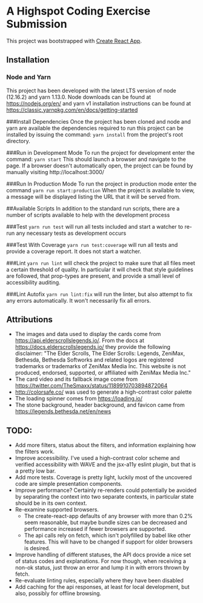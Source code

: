 # A Highspot Coding Exercise Submission
This project was bootstrapped with [Create React App](https://github.com/facebook/create-react-app).

## Installation
### Node and Yarn
This project has been developed with the latest LTS version of node (12.16.2) and yarn 1.13.0.  Node downloads can be found at https://nodejs.org/en/ and yarn v1 installation instructions can be found at https://classic.yarnpkg.com/en/docs/getting-started 

###Install Dependencies
Once the project has been cloned and node and yarn are available the dependencies required to run this project can be installed by issuing the command: ```yarn install``` from the project's root directory.

###Run in Development Mode
To run the project for development enter the command: ```yarn start```  This should launch a browser and navigate to the page.  If a browser doesn't automatically open, the project can be found by manually visiting http://localhost:3000/

###Run In Production Mode
To run the project in production mode enter the command ```yarn run start:production``` When the project is available to view, a message will be displayed listing the URL that it will be served from.
 
##Available Scripts
In addition to the standard run scripts, there are a number of scripts available to help with the development process

###Test
```yarn run test``` will run all tests included and start a watcher to re-run any necessary tests as development occurs

###Test With Coverage
```yarn run test:coverage``` will run all tests and provide a coverage report.  It does not start a watcher.

###Lint
```yarn run lint``` will check the project to make sure that all files meet a certain threshold of quality.  In particular it will check that style guidelines are followed, that prop-types are present, and provide a small level of accessibility auditing.

###Lint Autofix
```yarn run lint:fix``` will run the linter, but also attempt to fix any errors automatically.  It won't necessarily fix all errors.

## Attributions
- The images and data used to display the cards come from https://api.elderscrollslegends.io/.  From the docs at https://docs.elderscrollslegends.io/ they provide the following disclaimer: "The Elder Scrolls, The Elder Scrolls: Legends, ZeniMax, Bethesda, Bethesda Softworks and related logos are registered trademarks or trademarks of ZeniMax Media Inc. This website is not produced, endorsed, supported, or affiliated with ZeniMax Media Inc."
- The card video and its fallback image come from https://twitter.com/TheSmaxx/status/1189910703894872064
- http://colorsafe.co/ was used to generate a high-contrast color palette
- The loading spinner comes from https://loading.io/
- The stone background, header background, and favicon came from https://legends.bethesda.net/en/news

## TODO:
- Add more filters, status about the filters, and information explaining how the filters work.
- Improve accessibility.  I've used a high-contrast color scheme and verified accessibility with WAVE and the jsx-a11y eslint plugin, but that is a pretty low bar.
- Add more tests.  Coverage is pretty light, luckily most of the uncovered code are simple presentation components.
- Improve performance?  Certainly re-renders could potentially be avoided by separating the context into two separate contexts, in particular state should be in its own context.
- Re-examine supported browsers.
  - The create-react-app defaults of any browser with more than 0.2% seem reasonable, but maybe bundle sizes can be decreased and performance increased if fewer browsers are supported.
  - The api calls rely on fetch, which isn't polyfilled by babel like other features.  This will have to be changed if support for older browsers is desired.
- Improve handling of different statuses, the API docs provide a nice set of status codes and explanations.  For now though, when receiving a non-ok status, just throw an error and lump it in with errors thrown by fetch.
- Re-evaluate linting rules, especially where they have been disabled
- Add caching for the api responses, at least for local development, but also, possibly for offline browsing.
